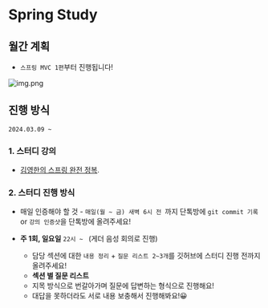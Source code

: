 # Spring Study

## 월간 계획
- `스프링 MVC 1편`부터 진행됩니다!

![img.png](img.png)


## 진행 방식
`2024.03.09 ~`

### 1. 스터디 강의
- [김영한의 스프링 완전 정복](https://www.inflearn.com/roadmaps/373).

### 2. 스터디 진행 방식
- 매일 인증해야 할 것 - `매일(월 ~ 금) 새벽 6시 전 `까지 단톡방에 `git commit 기록` or `강의 인증샷`을 단톡방에 올려주세요!



- **주 1회, 일요일** `22시 ~ ` (게더 음성 회의로 진행)
    - 담당 섹션에 대한 `내용 정리` + `질문 리스트 2~3개`를 깃허브에 스터디 진행 전까지 올려주세요!
    - **섹션 별 질문 리스트**
    - 지목 방식으로 번갈아가며 질문에 답변하는 형식으로 진행해요!
    - 대답을 못하더라도 서로 내용 보충해서 진행해봐요!😀